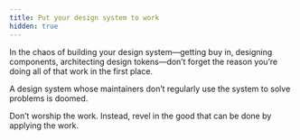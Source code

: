 ```yaml
---
title: Put your design system to work 
hidden: true
---
```


In the chaos of building your design system—getting buy in, designing components, architecting design tokens—don’t forget the reason you’re doing all of that work in the first place. 

A design system whose maintainers don’t regularly use the system to solve problems is doomed.

Don’t worship the work. Instead, revel in the good that can be done by applying the work. 

